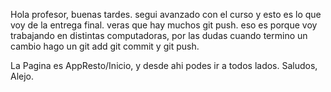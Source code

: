 Hola profesor, buenas tardes. segui avanzado con el curso y esto es lo que voy de la entrega final. veras que hay muchos git push. eso es porque voy trabajando en distintas computadoras, por las dudas cuando termino un cambio hago un git add git commit y git push. 

La Pagina es AppResto/Inicio, y desde ahi podes ir a todos lados. Saludos, Alejo.
